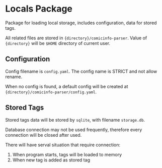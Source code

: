 # Locals Package

Package for loading local storage, includes configuration, data for stored tags.

All related files are stored in `{directory}/comicinfo-parser`. Value of `{directory}` will be `$HOME` directory of current user.

## Configuration

Config filename is `config.yaml`. The config name is STRICT and not allow rename.

When no config is found, a default config will be created at
`{directory}/comicinfo-parser/config.yaml`.

## Stored Tags

Stored tags data will be stored by `sqlite`, with filename `storage.db`.

Database connection may not be used frequently, therefore every connection will be closed after used.

There will have serval situation that require connection:

1. When program starts, tags will be loaded to memory
2. When new tag is added as stored tag
